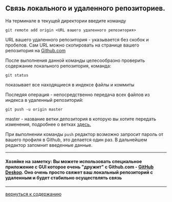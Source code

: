 ## Связь локального и удаленного репозиториев.

На терминале в текущей директории введите команду
```
git remote add origin <URL вашего удаленного репозитория>
```
URL вашего удаленного репозитория - указывается без скобок и пробелов. Сам URL можно скопировать на странице вашего репозитория на [Github.com](https://github.com/)

После выполнения данной команды целесообразно проверить содержание локального репозитория, команда:
```
git status
```
показывает все находящиеся в индексе файлы и коммиты

 Последяя операция - непосредственно передача всех файлов из индекса в удаленный репозиторий:
 ```
 git push -u origin master
 ```
 master - название ветки депозитория в которую вы хотите передать изменения, подробнее о ветках [здесь.](/branches.md)

 При выполнении команды `push` редактор возможно запросит пароль от вашего профиля в Github, это делается один раз. В дальнейшем редактор запомнит введенные данные.

---

#### **Хозяйке на заметку:** Вы можете использовать специальное приложение с GUI которое очень "дружит" с Github.com - [GitHub Deskop](https://desktop.github.com/). Оно очень просто свяжет ваш локальный репозиторий с удаленным и будет стабильно осуществлять связь
 ---
 [вернуться к содержанию](./readme.md "read>me")